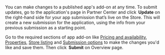 You can make changes to a published app's add-on at any time. To submit updates, go to the application's page in Partner Center and click  **Update** on the right-hand side for your app submission that’s live on the Store. This will create a new submission for the application, using the info from your previous submission as a starting point. 

Go to the required sections of app add-on like [Pricing and availability](../../../apps/publish/publish-your-app/price-and-availability.md), [Properties](../../../apps/publish/publish-your-app/enter-app-properties.md), [Store listing](../../../apps/publish/publish-your-app/create-app-store-listing.md) and [Submission options](../../../apps/publish/publish-your-app/manage-submission-options.md) to make the changes you'd like and save them. Then click  **Submit** on Overview page.
